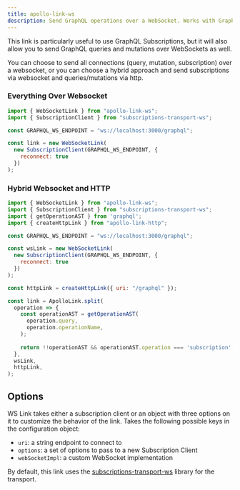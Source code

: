 ```yaml
---
title: apollo-link-ws
description: Send GraphQL operations over a WebSocket. Works with GraphQL Subscriptions.
---
```


This link is particularly useful to use GraphQL Subscriptions, but it will also allow you to send GraphQL queries and mutations over WebSockets as well.

You can choose to send all connections (query, mutation, subscription) over a websocket, or you can choose a hybrid approach and send subscriptions via websocket and queries/mutations via http.

<h3 id="everythingoverwebsocket">Everything Over Websocket</h3>

```js
import { WebSocketLink } from "apollo-link-ws";
import { SubscriptionClient } from "subscriptions-transport-ws";

const GRAPHQL_WS_ENDPOINT = "ws://localhost:3000/graphql";

const link = new WebSocketLink(
  new SubscriptionClient(GRAPHQL_WS_ENDPOINT, {
    reconnect: true
  })
);
```

<h3 id="hybridwebsocketandhttp">Hybrid Websocket and HTTP</h3>

```js
import { WebSocketLink } from "apollo-link-ws";
import { SubscriptionClient } from "subscriptions-transport-ws";
import { getOperationAST } from 'graphql';
import { createHttpLink } from "apollo-link-http";

const GRAPHQL_WS_ENDPOINT = "ws://localhost:3000/graphql";

const wsLink = new WebSocketLink(
  new SubscriptionClient(GRAPHQL_WS_ENDPOINT, {
    reconnect: true
  })
);

const httpLink = createHttpLink({ uri: "/graphql" });

const link = ApolloLink.split(
  operation => {
    const operationAST = getOperationAST(
      operation.query,
      operation.operationName,
    );
    
    return !!operationAST && operationAST.operation === 'subscription';
  },
  wsLink,
  httpLink,
);
```

<h2 id="options">Options</h2>

WS Link takes either a subscription client or an object with three options on it to customize the behavior of the link. Takes the following possible keys in the configuration object:

* `uri`: a string endpoint to connect to
* `options`: a set of options to pass to a new Subscription Client
* `webSocketImpl`: a custom WebSocket implementation

By default, this link uses the [subscriptions-transport-ws](https://github.com/apollographql/subscriptions-transport-ws) library for the transport.
